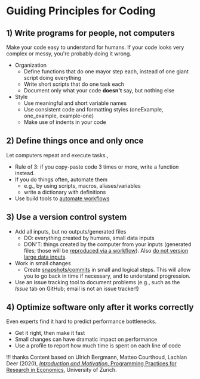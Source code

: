 # Guiding Principles for Coding

## 1) Write programs for people, not computers

Make your code easy to understand for humans. If your code looks very complex or messy, you're probably doing it wrong.

- Organization
    - Define functions that do one mayor step each, instead of one giant script doing everything
    - Write short scripts that do one task each
    - Document only what your code **doesn't** say, but nothing else
- Style
    - Use meaningful and short variable names
    - Use consistent code and formatting styles (oneExample, one_example, example-one)
    - Make use of indents in your code

## 2) Define things once and only once

Let computers repeat and execute tasks.,

- Rule of 3: if you copy-paste code 3 times or more, write a function instead.
- If you do things often, automate them
    - e.g., by using scripts, macros, aliases/variables
    - write a dictionary with definitions
- Use build tools to [automate workflows](../workflow/automation.md)

## 3) Use a version control system

- Add all inputs, but no outputs/generated files
    - DO: everything created by humans, small data inputs
    - DON'T: things created by the computer from your inputs (generated files; those will be [reproduced via a workflow](../workflow/automation.md)). Also [do not version large data inputs](../workflow/directories.md).
- Work in small changes
    - Create [snapshots/commits](../workflow/versioning.md) in small and logical steps. This will allow you to go back in time if necessary, and to understand progression.
-  Use an issue tracking tool to document problems (e.g., such as the *Issue* tab on GitHub; email is not an issue tracker!)

## 4) Optimize software only after it works correctly

Even experts find it hard to predict performance bottlenecks.

- Get it right, then make it fast
- Small changes can have dramatic impact on performance
- Use a profile to report how much time is spent on each line of code


!!! thanks
    Content based on Ulrich Bergmann, Matteo Courthoud, Lachlan Deer (2020), [*Introduction and Motivation*, Programming Practices for Research in Economics](https://github.com/pp4rs/2020-uzh-course-material/blob/master/00-intro/intro.pdf), University of Zurich.
